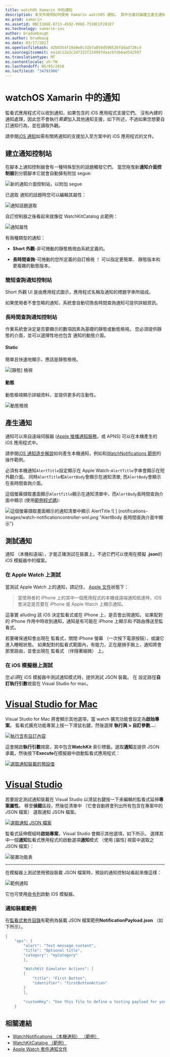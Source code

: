 ```yaml
---
title: watchOS Xamarin 中的通知
description: 本文件說明如何使用 Xamarin watchOS 通知。 其中也會討論建立產生通知，以及測試通知的通知控制站。
ms.prod: xamarin
ms.assetid: 0BC1306E-0713-4592-996E-7530CCF281E7
ms.technology: xamarin-ios
author: bradumbaugh
ms.author: brumbaug
ms.date: 03/17/2017
ms.openlocfilehash: 42b0354f19a9e0c31b7a859d598526fddad726cd
ms.sourcegitcommit: ea1dc12a3c2d7322f234997daacbfdb6ad542507
ms.translationtype: MT
ms.contentlocale: zh-TW
ms.lasthandoff: 06/05/2018
ms.locfileid: "34791906"
---
```

# <a name="watchos-notifications-in-xamarin"></a>watchOS Xamarin 中的通知

監看式應用程式可以收到通知，如果包含的 iOS 應用程式支援它們。 沒有內建的通知處理，因此您不會執行*需要*加入其他通知支援，如下所述，不過如果您想要自訂通知行為，並在讀取外觀。

請參閱[iOS 通知](~/ios/platform/user-notifications/deprecated/index.md)如需有關將通知的支援加入至方案中的 iOS 應用程式的文件。

## <a name="creating-notification-controllers"></a>建立通知控制站

在腳本上通知控制器會有一種特殊型別的話題觸發它們。 當您拖曳新**通知介面控制器**到分鏡腳本它就會自動擁有附加 segue:

![](notifications-images/notification-storyboard1.png "新的通知介面控制站，以附加 segue")

已選取 通知的話題時您可以編輯其屬性：

![](notifications-images/notification-storyboard2.png "通知話題選取")

自訂控制器之後看起來就像從 WatchKitCatalog 此範例：

![](notifications-images/notifications-segue.png "通知屬性")


有兩種類型的通知：

- **Short 外觀**-非可捲動的靜態檢視由系統定義的。

- **長時間查詢**-可捲動的您所定義的自訂檢視 ！ 可以指定更簡單、 靜態版本和更複雜的動態版本。

### <a name="short-look-notification-controller"></a>簡短查詢通知控制站

Short 外觀 UI 是由應用程式圖示，應用程式名稱及通知的標題字串所組成。

如果使用者不會忽略的通知，系統會自動切換長時間查詢通知可提供詳細資訊。


### <a name="long-look-notification-controller"></a>長時間查詢通知控制站

作業系統會決定是否要顯示的數項因素為基礎的靜態或動態檢視。 您必須提供靜態的介面，並可以選擇性地也包含 通知的動態介面。

#### <a name="static"></a>Static

簡單且快速地顯示，應該是靜態檢視。

![](notifications-images/notification-static.png "[靜態] 檢視")

#### <a name="dynamic"></a>動態

動態檢視顯示詳細資料，並提供更多的互動性。

![](notifications-images/notification-dynamic.png "動態檢視")


## <a name="generating-notifications"></a>產生通知

通知可以來自遠端伺服器 ([Apple 推播通知服務](https://developer.apple.com/library/ios/documentation/NetworkingInternet/Conceptual/RemoteNotificationsPG/Chapters/ApplePushService.html)，或 APNS) 可以在本機產生的 iOS 應用程式中。

請參閱[iOS 通知逐步解說](~/ios/platform/user-notifications/deprecated/local-notifications-in-ios-walkthrough.md)如何產生本機通知，例如和[WatchNotifications 範例](https://developer.xamarin.com/samples/monotouch/WatchKit/WatchNotifications/)的操作範例。

必須有本機通知`AlertTitle`設定顯示在 Apple Watch-`AlertTitle`字串會顯示在短外觀介面。 同時`AlertTitle`和`AlertBody`會顯示在通知清單; 而`AlertBody`會顯示在長時間查詢介面。

這個螢幕擷取畫面顯示`AlertTitle`顯示在通知清單中，而`AlertBody`長時間查詢介面中顯示 (使用[範例程式碼](https://developer.xamarin.com/samples/monotouch/WatchKit/WatchNotifications/)):

![](notifications-images/watch-notificationslist-sml.png "這個螢幕擷取畫面顯示的通知清單中顯示 AlertTitle") ![ ] (notifications-images/watch-notificationcontroller-sml.png "AlertBody 長時間查詢介面中顯示")

## <a name="testing-notifications"></a>測試通知

通知 （本機和遠端），才能正確測試在裝置上，不過它們可以使用在模擬 **.json**的 iOS 模擬器中的檔案。

### <a name="testing-on-apple-watch"></a>在 Apple Watch 上測試

當測試 Apple Watch 上的通知，請記住， [Apple 文件](https://developer.apple.com/library/ios/documentation/General/Conceptual/WatchKitProgrammingGuide/BasicSupport.html)狀態下：

> 當使用者的 iPhone 上的其中一個應用程式的本機或遠端通知抵達時，iOS 會決定是否要在 iPhone 或 Apple Watch 上顯示通知。

這事實 alluding 該 iOS 決定監看式或在 iPhone 上，是否會出現通知。 如果配對的 iPhone 作用中時收到通知，通知是有可能在 iPhone 上顯示和*不*路由傳送至監看式。

若要確保通知會出現在 監看式，關閉 iPhone 螢幕 （一次按下電源按鈕），或讓它進入睡眠狀態。 如果配對的監看式範圍內，有能力，正在磨損手腕上，通知將會那里路由，並會出現在 監看式 （伴隨著細微） 上。

### <a name="testing-on-the-ios-simulator"></a>在 iOS 模擬器上測試

您*必須*在 iOS 模擬器中測試通知模式時，提供測試 JSON 裝載。 在 設定路徑**自訂執行引數**視窗在 Visual Studio for mac。

# <a name="visual-studio-for-mactabvsmac"></a>[Visual Studio for Mac](#tab/vsmac)

Visual Studio for Mac 將會顯示其他選項，當 watch 擴充功能會設定為**啟始專案**。
監看式擴充功能專案上按一下滑鼠右鍵，然後選擇 **執行與 > 自訂參數...**:
    
[![](notifications-images/runwith-customparams-sml.png "執行含有自訂內容")](notifications-images/runwith-customparams.png#lightbox)
    
這會開啟**執行引數**視窗，其中包含**WatchKit**  索引標籤。選取**通知**並提供 JSON 承載，然後按下**Execute**在模擬器中啟動監看式應用程式：
    
[![](notifications-images/runwith-execargs-sml.png "選取通知裝載的預設值")](notifications-images/runwith-execargs.png#lightbox)

# <a name="visual-studiotabvswin"></a>[Visual Studio](#tab/vswin)

若要設定測試通知裝載在 Visual Studio 以滑鼠右鍵按一下来編輯的監看式延伸**專案屬性**。 移至**偵錯**區段，然後從清單中 （它會自動將會列出所有包含在專案中的 JSON 檔案） 選取通知 JSON 檔案。
    
[![](notifications-images/runwith-execargs-sml-vs.png "選取通知 JSON 檔案")](notifications-images/runwith-execargs-vs.png#lightbox)

監看式延伸模組時**啟始專案**，Visual Studio 會顯示其他選項，如下所示。 選擇其中一個**通知**監看式應用程式的啟動選項**通知**模式 （使用 [屬性] 視窗中選取之 JSON 檔案）：
    
![](notifications-images/runwith-vs.png "裝置功能表")

-----

在模擬器上測試使用預設裝載 JSON 檔案時，預設的通知控制站看起來像這樣：

![](notifications-images/notification-debug-sml.png "範例通知")

它也可使用[命令列](~/ios/watchos/troubleshooting.md#command_line)啟動 iOS 模擬器。

### <a name="example-notification-payload"></a>通知裝載範例

在[監看式套件目錄](https://developer.xamarin.com/samples/monotouch/WatchKit/WatchKitCatalog/)有範例為裝載 JSON 檔案範例**NotificationPayload.json** （如下所示）。

```csharp
{
    "aps": {
        "alert": "Test message content",
        "title": "Optional title",
        "category": "myCategory"
        },

        "WatchKit Simulator Actions": [
        {
            "title": "First Button",
            "identifier": "firstButtonAction"
        }
        ],

        "customKey": "Use this file to define a testing payload for your notifications. The aps dictionary specifies the category, alert text and title. The WatchKit Simulator Actions array can provide info for one or more action buttons in addition to the standard Dismiss button. Any other top level keys are custom payload. If you have multiple such JSON files in your project, you'll be able to choose between them in when selecting to debug the notification interface of your Watch App."
    }
```



## <a name="related-links"></a>相關連結

- [WatchNotifications （本機通知） （範例）](https://developer.xamarin.com/samples/monotouch/WatchKit/WatchNotifications/)
- [WatchKitCatalog （範例）](https://developer.xamarin.com/samples/monotouch/WatchKit/WatchKitCatalog/)
- [Apple Watch 套件通知文件](https://developer.apple.com/library/ios/documentation/General/Conceptual/WatchKitProgrammingGuide/BasicSupport.html)
